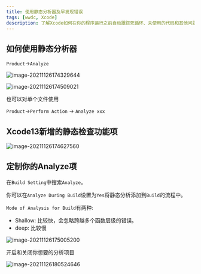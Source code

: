 ```yaml
---
title: 使用静态分析器及早发现错误
tags: [wwdc, Xcode]
description: 了解Xcode如何在你的程序运行之前自动跟踪死循环、未使用的代码和其他问题。
---
```


## 如何使用静态分析器

`Product`->`Analyze`

![image-20211126174329644](https://tva1.sinaimg.cn/large/008i3skNgy1gwsozfjb9dj30w8080my6.jpg)

![image-20211126174509021](https://tva1.sinaimg.cn/large/008i3skNgy1gwsp14puicj30pw0ciabl.jpg)

也可以对单个文件使用

`Product`->`Perform Action` -> `Analyze xxx`

## Xcode13新增的静态检查功能项

![image-20211126174627560](https://tva1.sinaimg.cn/large/008i3skNgy1gwsp2hubgvj30rq0cqgmb.jpg)

## 定制你的Analyze项

在`Build Setting`中搜索`Analyze`。

你可以在`Analyze During Build`设置为`Yes`将静态分析添加到`Build`的流程中。

`Mode of Analysis for Build`有两种:

- Shallow: 比较快，会忽略跨越多个函数层级的错误。
- deep: 比较慢

![image-20211126175005200](https://tva1.sinaimg.cn/large/008i3skNgy1gwspfqo6tkj30p4072gm3.jpg)

开启和关闭你想要的分析项目

![image-20211126180524646](https://tva1.sinaimg.cn/large/008i3skNgy1gwspm7pmgxj30pq0o0n07.jpg)

